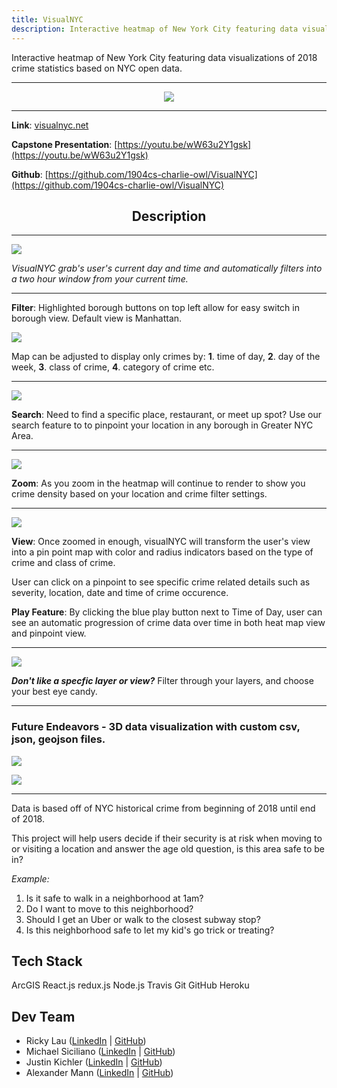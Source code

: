 ```yaml
---
title: VisualNYC
description: Interactive heatmap of New York City featuring data visualizations of crime statistics based on NYC open data.
---
```


Interactive heatmap of New York City featuring data visualizations of 2018 crime statistics based on NYC open data.

---

<p align="center">
<img src="visualnyc-logo.png"/>
</p>

---

**Link**: [visualnyc.net](http://www.visualnyc.net/)

**Capstone Presentation**: [https://youtu.be/wW63u2Y1gsk](https://youtu.be/wW63u2Y1gsk)

**Github**: [https://github.com/1904cs-charlie-owl/VisualNYC](https://github.com/1904cs-charlie-owl/VisualNYC)

<h2 align="center">Description</h2>

---

![](./visualnyc-init.png)

_VisualNYC grab's user's current day and time and automatically filters into a two hour window from your current time._

---

**Filter**: Highlighted borough buttons on top left allow for easy switch in borough view. Default view is Manhattan.

![](./visualnyc.png)

Map can be adjusted to display only crimes by: **1**. time of day, **2**. day of the week, **3**. class of crime, **4**. category of crime etc.

---

![](./visualnyc-search.png)

**Search**: Need to find a specific place, restaurant, or meet up spot? Use our search feature to to pinpoint your location in any borough in Greater NYC Area.

---

![](visualnyc-zoomed.png)

**Zoom**: As you zoom in the heatmap will continue to render to show you crime density based on your location and crime filter settings.

---

![](visualnyc-pinpoint.png)

**View**: Once zoomed in enough, visualNYC will transform the user's view into a pin point map with color and radius indicators based on the type of crime and class of crime.

User can click on a pinpoint to see specific crime related details such as severity, location, date and time of crime occurence.

**Play Feature**: By clicking the blue play button next to Time of Day, user can see an automatic progression of crime data over time in both heat map view and pinpoint view.

---

![](visualnyc-layer.png)

_**Don't like a specfic layer or view?**_ Filter through your layers, and choose your best eye candy.

---

### Future Endeavors - 3D data visualization with custom csv, json, geojson files.

![](./visualnyc-3dout.png)

![](./visualnyc-3din.png)

---

Data is based off of NYC historical crime from beginning of 2018 until end of 2018.

This project will help users decide if their security is at risk when moving to or visiting a location and answer the age old question, is this area safe to be in?

_Example:_

1. Is it safe to walk in a neighborhood at 1am?
2. Do I want to move to this neighborhood?
3. Should I get an Uber or walk to the closest subway stop?
4. Is this neighborhood safe to let my kid's go trick or treating?

## Tech Stack

ArcGIS
React.js
redux.js
Node.js
Travis
Git
GitHub
Heroku

## Dev Team

- Ricky Lau ([LinkedIn](https://www.linkedin.com/in/rickylaudev) | [GitHub](https://github.com/rickylaufitness))
- Michael Siciliano ([LinkedIn](https://www.linkedin.com/in/michael-siciliano-1904/) | [GitHub](https://github.com/msicil))
- Justin Kichler ([LinkedIn](https://www.linkedin.com/in/justinkichler/) | [GitHub](https://github.com/jkichler))
- Alexander Mann ([LinkedIn](https://www.linkedin.com/in/alexandermann2015/) | [GitHub](https://github.com/AlexanderMann2015))
